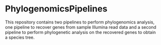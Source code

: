 # PhylogenomicsPipelines

This repository contains two pipelines to perform phylogenomics analysis, one pipeline to recover genes from sample Illumina read data and a second pipeline to perform phylogenetic analysis on the recovered genes to obtain a species tree.




